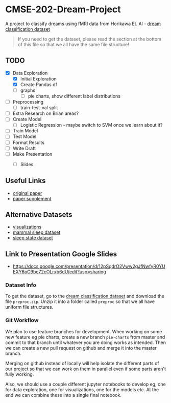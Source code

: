 # CMSE-202-Dream-Project

A project to classify dreams using fMRI data from Horikawa Et. Al - [dream classification dataset](http://brainliner.jp/data/brainliner/Human_Dream_Decoding)

> If you need to get the dataset, please read the section at the bottom of this file so that we all have the same file structure!

## TODO
- [x] Data Exploration
    - [x] Initial Exploration
    - [x] Create Pandas df
    - [ ] graphs 
        - [ ] pie charts, show different label distributions
- [ ] Preprocessing
    - [ ] train-test-val split
- [ ] Extra Research on Brian areas?
- [ ] Create Model
    - [ ] Logistic Regression - maybe switch to SVM once we learn about it?
- [ ] Train Model
- [ ] Test Model
- [ ] Format Results
- [ ] Write Draft
- [ ] Make Presentation
    - [ ] Slides


## Useful Links
- [original paper](https://www.researchgate.net/profile/Masako-Tamaki/publication/236113471_Neural_Decoding_of_Visual_Imagery_During_Sleep/links/02e7e53a5e1eba1005000000/Neural-Decoding-of-Visual-Imagery-During-Sleep.pdf)
- [paper supplement](https://www.science.org/doi/suppl/10.1126/science.1234330/suppl_file/horikawa.sm.pdf)

## Alternative Datasets
- [visualizations](https://www.datatobiz.com/blog/brain-waves-data-using-python/)
- [mammal sleep dataset](https://www.kaggle.com/datasets/mathurinache/sleep-dataset?resource=download)
- [sleep state dataset](https://zenodo.org/record/2650142#.Y2bG8C2B0Ut)

## Link to Presentation Google Slides
- https://docs.google.com/presentation/d/12pSqdrO2Vww2gJfNwfyR0YUEXY6oC9be72cOLrxb6dU/edit?usp=sharing 

### Dataset Info
To get the dataset, go to the [dream classification dataset](http://brainliner.jp/data/brainliner/Human_Dream_Decoding) and download the file `preproc.zip`. Unzip it into a folder called `preproc` so that we all have uniform file structures.

### Git Workflow
We plan to use feature branches for development.
When working on some new feature eg pie charts, create a new branch `pie-charts` from master and commit to that branch until whatever you are doing works as intended. Then we can create a new pull request on github and merge it into the master branch. 

Merging on github instead of locally will help isolate the different parts of our project so that we can work on them in parallel even if some parts aren't fully working.

Also, we should use a couple different jupyter notebooks to develop eg; one for data exploration, one for visualizations, one for the models etc. At the end we can combine these into a single final notebook.
